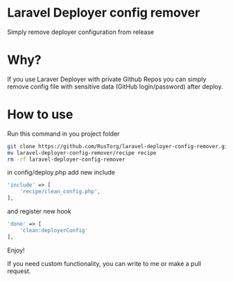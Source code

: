 # Laravel Deployer config remover
Simply remove deployer configuration from release

# Why?

If you use Laraver Deployer with private Github Repos you can simply remove config file with sensitive data (GitHub login/password) after deploy.

# How to use

Run this command in you project folder

```bash
git clone https://github.com/RusTorg/laravel-deployer-config-remover.git
mv laravel-deployer-config-remover/recipe recipe
rm -rf laravel-deployer-config-remover
```

in config/deploy.php add new include

```php
'include' => [
    'recipe/clean_config.php',
],
```

and register new hook

```php
'done' => [
    'clean:deployerConfig'
],
```

Enjoy!

If you need custom functionality, you can write to me or make a pull request.
